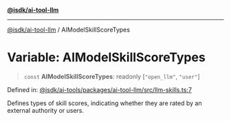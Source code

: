 [**@isdk/ai-tool-llm**](../README.md)

***

[@isdk/ai-tool-llm](../globals.md) / AIModelSkillScoreTypes

# Variable: AIModelSkillScoreTypes

> `const` **AIModelSkillScoreTypes**: readonly \[`"open_llm"`, `"user"`\]

Defined in: [@isdk/ai-tools/packages/ai-tool-llm/src/llm-skills.ts:7](https://github.com/isdk/ai-tool-llm.js/blob/5fb2d6a1dff4fec5f518e0409c4643d47c5f9643/src/llm-skills.ts#L7)

Defines types of skill scores, indicating whether they are rated by an external authority or users.
